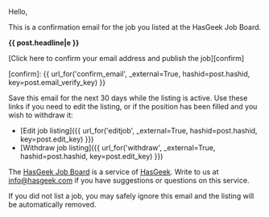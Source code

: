 Hello,

This is a confirmation email for the job you listed at the HasGeek Job Board.

**{{ post.headline|e }}**

[Click here to confirm your email address and publish the job][confirm]

[confirm]: {{ url_for('confirm_email', _external=True, hashid=post.hashid, key=post.email_verify_key) }}

Save this email for the next 30 days while the listing is active. Use these
links if you need to edit the listing, or if the position has been filled
and you wish to withdraw it:

* [Edit job listing]({{ url_for('editjob', _external=True, hashid=post.hashid, key=post.edit_key) }})
* [Withdraw job listing]({{ url_for('withdraw', _external=True, hashid=post.hashid, key=post.edit_key) }})

The [HasGeek Job Board][jb] is a service of [HasGeek][hg]. Write to us at
info@hasgeek.com if you have suggestions or questions on this service.

[jb]: http://jobs.hasgeek.com
[hg]: http://hasgeek.com

If you did not list a job, you may safely ignore this email and the listing
will be automatically removed.
